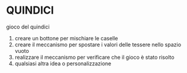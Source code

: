# QUINDICI
gioco del quindici

1. creare un bottone per mischiare le caselle
2. creare il meccanismo per spostare i valori delle tessere nello spazio vuoto
3. realizzare il meccanismo per verificare che il gioco è stato risolto
4. qualsiasi altra idea o personalizzazione
